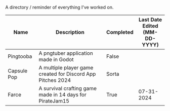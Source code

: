 A directory / reminder of everything I've worked on.

| Name | Description |Completed | Last Date Edited <br>(MM-DD-YYYY) |
| ---- | ---------- | --------- | ---------------------------- |
| Pingtooba | A pngtuber application made in Godot | False | |
| Capsule Pop | A multiple player game created for Discord App Pitches 2024 | Sorta | |
| Farce | A survival crafting game made in 14 days for PirateJam15 | True | 07-31-2024 |
